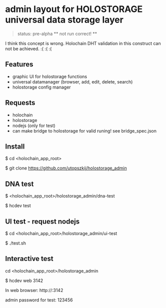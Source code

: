 # admin layout for HOLOSTORAGE universal data storage layer

>status: pre-alpha ** not run correct! **

I think this concept is wrong. Holochain DHT validation in this construct can not be achieved. :( :( :(

## Features
- graphic UI for holostorage functions
- universal datamanager (browser, add, edit, delete, search)
- holostorage config manager

## Requests
- holochain
- holostorage
- nodejs (only for test)
- can make bridge to holostorage for valid runing! see bridge_spec.json

## Install

$ cd <holochain_app_root>

$ git clone https://github.com/utopszkij/holostorage_admin

## DNA test

$ <holochain_app_root>/holostorage_admin/dna-test

$ hcdev test

## UI test - request nodejs

$ cd <holochain_app_root>/holostorage_admin/ui-test

$ ./test.sh

## Interactive test

cd <holochain_app_root>/holostorage_admin

$ hcdev web 3142

In web browser: http://<yourdomain>:3142

admin password for test: 123456

